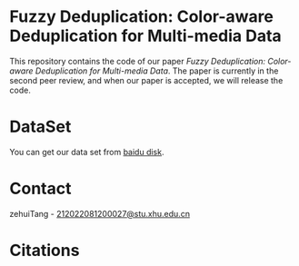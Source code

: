 # Fuzzy Deduplication: Color-aware Deduplication for Multi-media Data

This repository contains the code of our paper *Fuzzy Deduplication: Color-aware Deduplication for Multi-media Data*. The paper is currently in the second peer review, and when our paper is accepted, we will release the code.

# DataSet
You can get our data set from [baidu disk]().

# Contact
zehuiTang - 212022081200027@stu.xhu.edu.cn

# Citations

